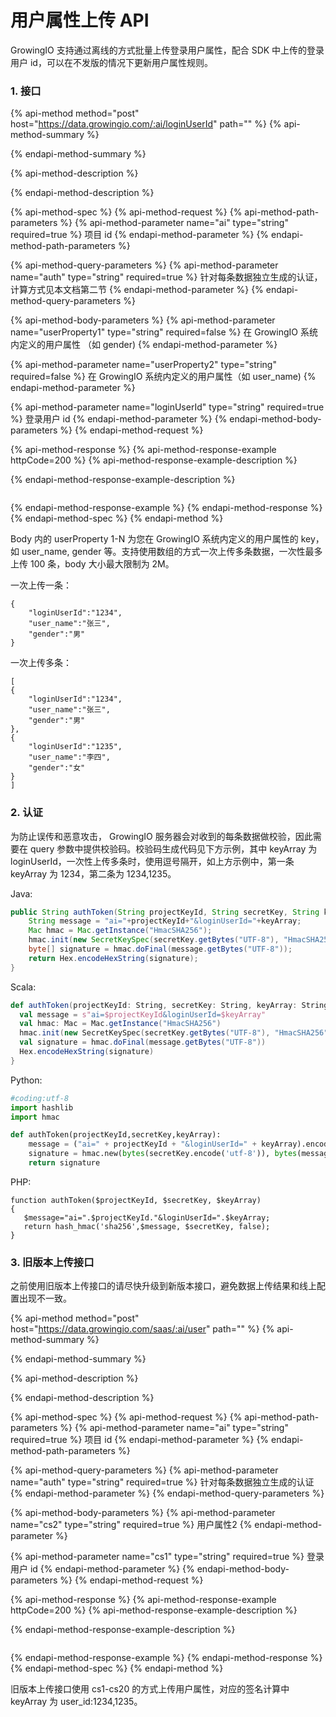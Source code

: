 # 用户属性上传 API

GrowingIO 支持通过离线的方式批量上传登录用户属性，配合 SDK 中上传的登录用户 id，可以在不发版的情况下更新用户属性规则。

### 1. 接口

{% api-method method="post" host="https://data.growingio.com/:ai/loginUserId" path="" %}
{% api-method-summary %}

{% endapi-method-summary %}

{% api-method-description %}

{% endapi-method-description %}

{% api-method-spec %}
{% api-method-request %}
{% api-method-path-parameters %}
{% api-method-parameter name="ai" type="string" required=true %}
项目 id
{% endapi-method-parameter %}
{% endapi-method-path-parameters %}

{% api-method-query-parameters %}
{% api-method-parameter name="auth" type="string" required=true %}
针对每条数据独立生成的认证，计算方式见本文档第二节
{% endapi-method-parameter %}
{% endapi-method-query-parameters %}

{% api-method-body-parameters %}
{% api-method-parameter name="userProperty1" type="string" required=false %}
在 GrowingIO 系统内定义的用户属性 （如 gender\)
{% endapi-method-parameter %}

{% api-method-parameter name="userProperty2" type="string" required=false %}
在 GrowingIO 系统内定义的用户属性（如 user\_name\)
{% endapi-method-parameter %}

{% api-method-parameter name="loginUserId" type="string" required=true %}
登录用户 id
{% endapi-method-parameter %}
{% endapi-method-body-parameters %}
{% endapi-method-request %}

{% api-method-response %}
{% api-method-response-example httpCode=200 %}
{% api-method-response-example-description %}

{% endapi-method-response-example-description %}

```

```
{% endapi-method-response-example %}
{% endapi-method-response %}
{% endapi-method-spec %}
{% endapi-method %}

Body 内的 userProperty 1-N 为您在 GrowingIO 系统内定义的用户属性的 key，如 user\_name, gender 等。支持使用数组的方式一次上传多条数据，一次性最多上传 100 条，body 大小最大限制为 2M。

一次上传一条：

```text
{
    "loginUserId":"1234",
    "user_name":"张三",
    "gender":"男"
}
```

一次上传多条：

```text
[
{
    "loginUserId":"1234",
    "user_name":"张三",
    "gender":"男"
},
{
    "loginUserId":"1235",
    "user_name":"李四",
    "gender":"女"
}
]
```

### 2. 认证

为防止误传和恶意攻击， GrowingIO 服务器会对收到的每条数据做校验，因此需要在 query 参数中提供校验码。校验码生成代码见下方示例，其中 keyArray 为 loginUserId，一次性上传多条时，使用逗号隔开，如上方示例中，第一条 keyArray 为 1234，第二条为 1234,1235。

Java:

```java
public String authToken(String projectKeyId, String secretKey, String keyArray) throws Exception {
    String message = "ai="+projectKeyId+"&loginUserId="+keyArray;
    Mac hmac = Mac.getInstance("HmacSHA256");
    hmac.init(new SecretKeySpec(secretKey.getBytes("UTF-8"), "HmacSHA256"));
    byte[] signature = hmac.doFinal(message.getBytes("UTF-8"));
    return Hex.encodeHexString(signature);
}
```

Scala:

```scala
def authToken(projectKeyId: String, secretKey: String, keyArray: String): String = {
  val message = s"ai=$projectKeyId&loginUserId=$keyArray"
  val hmac: Mac = Mac.getInstance("HmacSHA256")
  hmac.init(new SecretKeySpec(secretKey.getBytes("UTF-8"), "HmacSHA256"))
  val signature = hmac.doFinal(message.getBytes("UTF-8"))
  Hex.encodeHexString(signature)
}
```

Python:

```python
#coding:utf-8 
import hashlib
import hmac

def authToken(projectKeyId,secretKey,keyArray):
    message = ("ai=" + projectKeyId + "&loginUserId=" + keyArray).encode('utf-8')
    signature = hmac.new(bytes(secretKey.encode('utf-8')), bytes(message), digestmod=hashlib.sha256).hexdigest()
    return signature
```

PHP:

```text
function authToken($projectKeyId, $secretKey, $keyArray)
{
   $message="ai=".$projectKeyId."&loginUserId=".$keyArray;
   return hash_hmac('sha256',$message, $secretKey, false);
}
```



### 3. 旧版本上传接口

之前使用旧版本上传接口的请尽快升级到新版本接口，避免数据上传结果和线上配置出现不一致。

{% api-method method="post" host="https://data.growingio.com/saas/:ai/user" path="" %}
{% api-method-summary %}

{% endapi-method-summary %}

{% api-method-description %}

{% endapi-method-description %}

{% api-method-spec %}
{% api-method-request %}
{% api-method-path-parameters %}
{% api-method-parameter name="ai" type="string" required=true %}
项目 id
{% endapi-method-parameter %}
{% endapi-method-path-parameters %}

{% api-method-query-parameters %}
{% api-method-parameter name="auth" type="string" required=true %}
针对每条数据独立生成的认证
{% endapi-method-parameter %}
{% endapi-method-query-parameters %}

{% api-method-body-parameters %}
{% api-method-parameter name="cs2" type="string" required=true %}
用户属性2
{% endapi-method-parameter %}

{% api-method-parameter name="cs1" type="string" required=true %}
登录用户 id
{% endapi-method-parameter %}
{% endapi-method-body-parameters %}
{% endapi-method-request %}

{% api-method-response %}
{% api-method-response-example httpCode=200 %}
{% api-method-response-example-description %}

{% endapi-method-response-example-description %}

```

```
{% endapi-method-response-example %}
{% endapi-method-response %}
{% endapi-method-spec %}
{% endapi-method %}

旧版本上传接口使用 cs1-cs20 的方式上传用户属性，对应的签名计算中 keyArray 为 user\_id:1234,1235。

